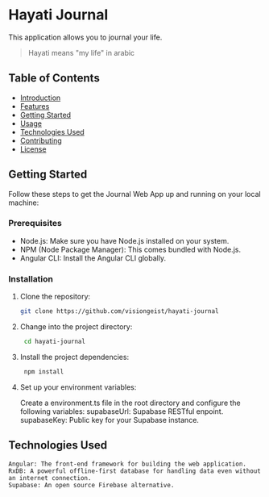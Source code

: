 # Hayati Journal

This application allows you to journal your life.

> Hayati means "my life" in arabic

## Table of Contents

- [Introduction](#introduction)
- [Features](#features)
- [Getting Started](#getting-started)
- [Usage](#usage)
- [Technologies Used](#technologies-used)
- [Contributing](#contributing)
- [License](#license)

## Getting Started

Follow these steps to get the Journal Web App up and running on your local machine:

### Prerequisites

- Node.js: Make sure you have Node.js installed on your system.
- NPM (Node Package Manager): This comes bundled with Node.js.
- Angular CLI: Install the Angular CLI globally.

### Installation

1. Clone the repository:

   ```bash
   git clone https://github.com/visiongeist/hayati-journal
    ```
1. Change into the project directory:

   ```bash
    cd hayati-journal
    ```

1. Install the project dependencies:

   ```bash
    npm install
    ```

1. Set up your environment variables:

    Create a environment.ts file in the root directory and configure the following variables:
        supabaseUrl: Supabase RESTful enpoint.
        supabaseKey: Public key for your Supabase instance.

## Technologies Used

    Angular: The front-end framework for building the web application.
    RxDB: A powerful offline-first database for handling data even without an internet connection.
    Supabase: An open source Firebase alternative.